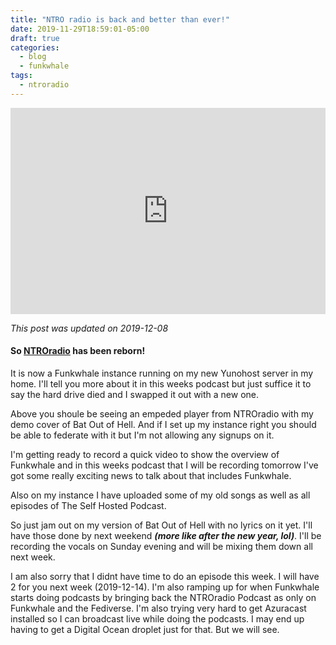 ```yaml
---
title: "NTRO radio is back and better than ever!"
date: 2019-11-29T18:59:01-05:00
draft: true
categories:
  - blog
  - funkwhale
tags:
  - ntroradio
---
```


<iframe width="100%" height="330" scrolling="no" frameborder="no" src="https://ntroradio.com/front/embed.html?&amp;type=album&amp;id=7"></iframe>

*This post was updated on 2019-12-08*
#### So [NTROradio](https://ntroradio.com) has been reborn!
It is now a Funkwhale instance running on my new Yunohost server in my home. I'll tell you more about it in this weeks podcast but just suffice it to say the hard drive died and I swapped it out with a new one. 

Above you shoule be seeing an empeded player from NTROradio with my demo cover of Bat Out of Hell. And if I set up my instance right you should be able to federate with it but I'm not allowing any signups on it. 

I'm getting ready to record a quick video to show the overview of Funkwhale and in this weeks podcast that I will be recording tomorrow I've got some really exciting news to talk about that includes Funkwhale.

Also on my instance I have uploaded some of my old songs as well as all episodes of The Self Hosted Podcast. 

So just jam out on my version of Bat Out of Hell with no lyrics on it yet. I'll have those done by next weekend ***(more like after the new year, lol)***. I'll be recording the vocals on Sunday evening and will be mixing them down all next week. 

I am also sorry that I didnt have time to do an episode this week. I will have 2 for you next week (2019-12-14). I'm also ramping up for when Funkwhale starts doing podcasts by bringing back the NTROradio Podcast as only on Funkwhale and the Fediverse. I'm also trying very hard to get Azuracast installed so I can broadcast live while doing the podcasts. I may end up having to get a Digital Ocean droplet just for that. But we will see.